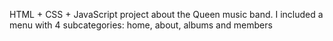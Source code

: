 HTML + CSS + JavaScript project about the Queen music band. I included a menu with 4 subcategories: home, about, albums and members
